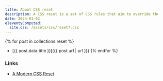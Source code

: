 ```yaml
---
title: About CSS reset
description: A CSS reset is a set of CSS rules that aim to override the default styles provided by web browsers. The purpose of a CSS reset is to establish a consistent design across different browsers by removing any default styling that may vary between them. This creates a certain amount of headaches for developers, who can’t find out how to make their websites look the same in every browser.
date: 2024-01-02
eleventyComputed:
  site.css: /assets/css/reset7.css
---
```

{% for post in collections.reset %}
- [{{ post.data.title }}]({{ post.url | url }})
{% endfor %}

### Links

- [A Modern CSS Reset](https://www.joshwcomeau.com/css/custom-css-reset/)